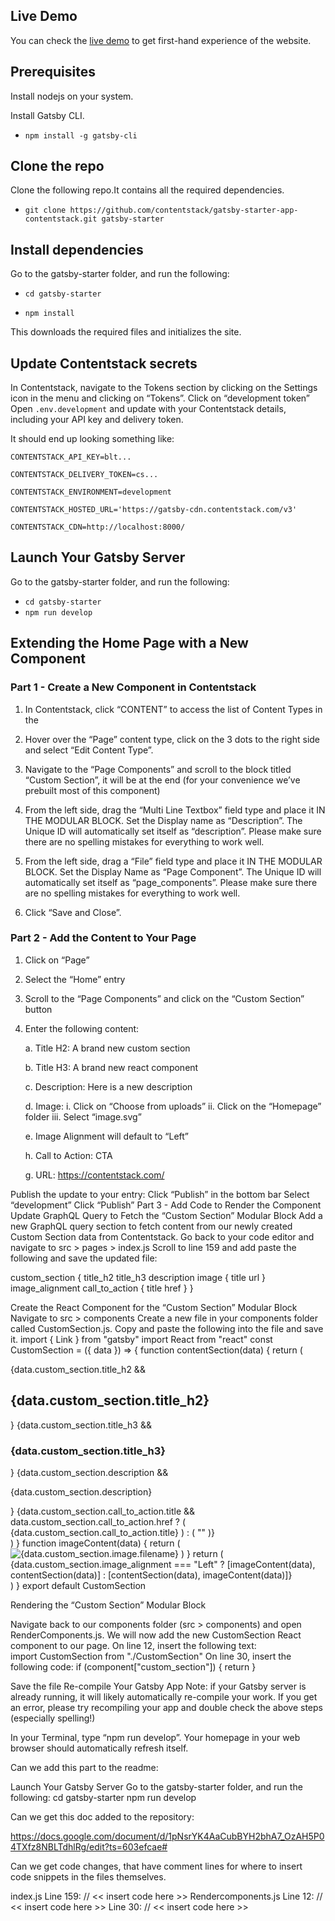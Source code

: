 ## Live Demo

You can check the [live demo](https://gatsby-starter-app-contentstack.vercel.app/) to get first-hand experience of the website.

## Prerequisites

Install nodejs on your system.

Install Gatsby CLI.

- `npm install -g gatsby-cli`


## Clone the repo

Clone the following repo.It contains all the required dependencies.

- `git clone https://github.com/contentstack/gatsby-starter-app-contentstack.git gatsby-starter`

## Install dependencies
Go to the gatsby-starter folder, and run the following:

- `cd gatsby-starter`

- `npm install`

This downloads the required files and initializes the site.

## Update Contentstack secrets

In Contentstack, navigate to the Tokens section by clicking on the Settings icon in the menu and clicking on “Tokens”. Click on “development token”
Open `.env.development` and update with your Contentstack details, including your API key and delivery token.

It should end up looking something like:

`CONTENTSTACK_API_KEY=blt...`

`CONTENTSTACK_DELIVERY_TOKEN=cs...`

`CONTENTSTACK_ENVIRONMENT=development`

`CONTENTSTACK_HOSTED_URL='https://gatsby-cdn.contentstack.com/v3'`

`CONTENTSTACK_CDN=http://localhost:8000/`

## Launch Your Gatsby Server

Go to the gatsby-starter folder, and run the following:

- `cd gatsby-starter`
- `npm run develop` 

## Extending the Home Page with a New Component

### Part 1 - Create a New Component in Contentstack

1. In Contentstack, click “CONTENT” to access the list of Content Types in the

2. Hover over the “Page” content type, click on the 3 dots to the right side and select “Edit Content Type”.

3. Navigate to the “Page Components” and scroll to the block titled “Custom Section”, it will be at the end (for your convenience we’ve prebuilt most of this component)

4. From the left side, drag the “Multi Line Textbox” field type and place it IN THE MODULAR BLOCK. Set the Display name as “Description”. The Unique ID will automatically set itself as “description”. Please make sure there are no spelling mistakes for everything to work well.

5. From the left side, drag a “File” field type and place it IN THE MODULAR BLOCK. Set the Display Name as “Page Component”. The Unique ID will automatically set itself as “page_components”. Please make sure there are no spelling mistakes for everything to work well.

6. Click “Save and Close”.

### Part 2 - Add the Content to Your Page

1. Click on “Page”

2. Select the “Home” entry

3. Scroll to the “Page Components” and click on the “Custom Section” button

4. Enter the following content:

    a. Title H2: A brand new custom section

    b. Title H3: A brand new react component

    c. Description: Here is a new description

    d. Image: 
        i. Click on “Choose from uploads”
        ii. Click on the “Homepage” folder
        iii. Select “image.svg”

    e. Image Alignment will default to “Left”
    
    h. Call to Action: CTA

    g. URL: https://contentstack.com/ 

Publish the update to your entry:
Click “Publish” in the bottom bar
Select “development”
Click “Publish”
Part 3 - Add Code to Render the Component
Update GraphQL Query to Fetch the “Custom Section” Modular Block
Add a new GraphQL query section to fetch content from our newly created Custom Section data from Contentstack.
Go back to your code editor and navigate to src > pages > index.js
Scroll to line 159 and add paste the following and save the updated file:

custom_section {
    title_h2
    title_h3
    description
    image {
        title
        url
    }
    image_alignment
    call_to_action {
        title
        href
    }
}


Create the React Component for the “Custom Section” Modular Block
Navigate to src > components
Create a new file in your components folder called CustomSection.js.
Copy and paste the following into the file and save it.
import { Link } from "gatsby"
import React from "react"
const CustomSection = ({ data }) => {
  function contentSection(data) {
    return (
      <div className="home-content">
        {data.custom_section.title_h2 && <h2>{data.custom_section.title_h2}</h2>}
        {data.custom_section.title_h3 && <h3>{data.custom_section.title_h3}</h3>}
        {data.custom_section.description && <p>{data.custom_section.description}</p>}
        {data.custom_section.call_to_action.title &&
        data.custom_section.call_to_action.href ? (
          <Link
            to={data.custom_section.call_to_action.href}
            className="btn secondary-btn"
          >
            {data.custom_section.call_to_action.title}
          </Link>
        ) : (
          ""
        )}
      </div>
    )
  }
  function imageContent(data) {
    return (
      <img src={data.custom_section.image.url} alt={data.custom_section.image.filename} />
    )
  }
  return (
    <div className="home-advisor-section">
      {data.custom_section.image_alignment === "Left"
        ? [imageContent(data), contentSection(data)]
        : [contentSection(data), imageContent(data)]}
    </div>
  )
}
export default CustomSection

Rendering the “Custom Section” Modular Block

Navigate back to our components folder (src > components) and open RenderComponents.js. We will now add the new CustomSection React component to our page.
On line 12, insert the following text: 	
import CustomSection from "./CustomSection"
On line 30, insert the following code:
if (component["custom_section"]) {
   return <CustomSection data={component} key={index} />
}

Save the file
Re-compile Your Gatsby App
Note: if your Gatsby server is already running, it will likely automatically re-compile your work. If you get an error, please try recompiling your app and double check the above steps (especially spelling!)

In your Terminal, type “npm run develop”.
Your homepage in your web browser should automatically refresh itself.


Can we add this part to the readme:

Launch Your Gatsby Server
Go to the gatsby-starter folder, and run the following:
cd gatsby-starter
npm run develop

Can we get this doc added to the repository:

https://docs.google.com/document/d/1pNsrYK4AaCubBYH2bhA7_OzAH5P04TXfz8NBLTdhlRg/edit?ts=603efcae#

Can we get code changes, that have comment lines for where to insert code snippets in the files themselves.

index.js 
Line 159: // << insert code here >>
Rendercomponents.js 
Line 12: // << insert code here >>
Line 30: // << insert code here >>
